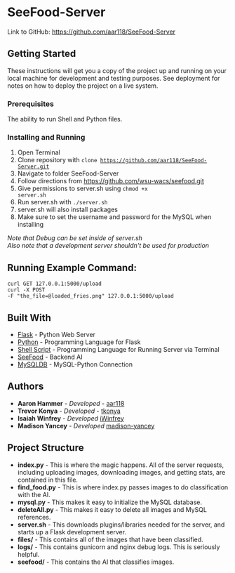 # SeeFood-Server

Link to GitHub: https://github.com/aar118/SeeFood-Server<br/>

## Getting Started

These instructions will get you a copy of the project up and running on your local machine for development and testing purposes. See deployment for notes on how to deploy the project on a live system.<br/>

### Prerequisites

The ability to run Shell and Python files.<br/>

### Installing and Running

1. Open Terminal<br/>
2. Clone repository with <code>clone https://github.com/aar118/SeeFood-Server.git</code><br/>
3. Navigate to folder SeeFood-Server<br/>
4. Follow directions from https://github.com/wsu-wacs/seefood.git<br/>
5. Give permissions to server.sh using <code>chmod +x server.sh</code><br/>
6. Run server.sh with <code>./server.sh</code><br/>
7. server.sh will also install packages<br/>
8. Make sure to set the username and password for the MySQL when installing<br/>

*Note that Debug can be set inside of server.sh*<br/>
*Also note that a development server shouldn't be used for production*

## Running Example Command:

<code>curl GET 127.0.0.1:5000/upload</code><br/>
<code>curl -X POST -F "the_file=@loaded_fries.png" 127.0.0.1:5000/upload</code><br/>

## Built With

* [Flask](http://flask.pocoo.org/) - Python Web Server<br/>
* [Python](https://www.python.org/) - Programming Language for Flask<br/>
* [Shell Script](https://www.shellscript.sh/) - Programming Language for Running Server via Terminal<br/>
* [SeeFood](https://github.com/wsu-wacs/seefood) - Backend AI<br/>
* [MySQLDB](http://mysql-python.sourceforge.net/MySQLdb.html) - MySQL-Python Connection<br/>

## Authors

* **Aaron Hammer** - *Developed* - [aar118](https://github.com/aar118)<br/>
* **Trevor Konya** - *Developed* - [tkonya](https://github.com/tkonya)<br/>
* **Isaiah Winfrey** - *Developed* [iWinfrey](https://github.com/iWinfrey)<br/>
* **Madison Yancey** - *Developed* [madison-yancey](https://github.com/madison-yancey)<br/>

## Project Structure

* **index.py** - This is where the magic happens. All of the server requests, including uploading images, downloading images, and getting stats, are contained in this file.<br/>
* **find_food.py** - This is where index.py passes images to do classification with the AI.<br/>
* **mysql.py** - This makes it easy to initialize the MySQL database.<br/>
* **deleteAll.py** - This makes it easy to delete all images and MySQL references.<br/>
* **server.sh** - This downloads plugins/libraries needed for the server, and starts up a Flask development server.<br/>
* **files/** - This contains all of the images that have been classified.<br/>
* **logs/** - This contains gunicorn and nginx debug logs. This is seriously helpful.<br/>
* **seefood/** - This contains the AI that classifies images.